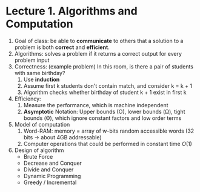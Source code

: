 # Lecture 1. Algorithms and Computation

1. Goal of class: be able to **communicate** to others that a solution to a problem is both **correct** and **efficient**.
2. Algorithms: solves a problem if it returns a correct output for every problem input
3. Correctness: (example problem) In this room, is there a pair of students with same birthday? 
   1. Use **induction**
   2. Assume first k students don't contain match, and consider k = k + 1
   3. Algorithm checks whether birthday of student k + 1 exist in first k
4. Efficiency: 
   1. Measure the performance, which is machine independent
   2. **Asymptotic** Notation: Upper bounds (O), lower bounds (Ω), tight bounds (Θ), which ignore constant factors and low order terms
5. Model of computation
   1. Word-RAM: memory = array of w-bits random accessible words (32 bits -> about 4GB addressable)
   2. Computer operations that could be performed in constant time *O*(1) 
6. Design of algorithm
   * Brute Force
   * Decrease and Conquer
   * Divide and Conquer
   * Dynamic Programming
   * Greedy / Incremental